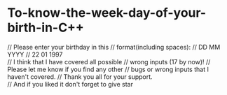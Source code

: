 # To-know-the-week-day-of-your-birth-in-C++
// Please enter your birthday in this
//     format(including spaces):
//            DD MM YYYY 
//            22 01 1997  
// I think that I have covered all possible 
// wrong inputs (17 by now)!
// Please let me know if you find any other 
// bugs or wrong inputs that I haven't covered.
// Thank you all for your support.  
// And if you liked it don't forget to give star
